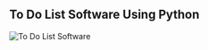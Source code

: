 ## To Do List Software Using Python

![To Do List Software](https://drive.google.com/file/d/1-znjfYpTqKqJEP4IwiTSm0VtGl0t77jC/view?usp=sharing)


